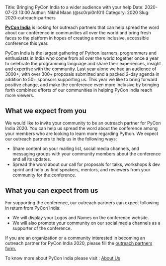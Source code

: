 Title: Bringing PyCon India to a wider audience with your help
Date: 2020-07-23 13:00
Author: Nikhil Maan (@sc0rpi0n101)
Category: 2020
Slug: 2020-outreach-partners

[**PyCon India**](https://in.pycon.org/2020/) is looking for outreach partners that can help spread the word about our conference in communities all over the world and bring fresh faces to the platform in hopes of creating a more inclusive, accessible conference this year.

<!-- PELICAN_END_SUMMARY -->

PyCon India is the largest gathering of Python learners, programmers and enthusiasts in India who come from all over the world together once a year to celebrate the programming language and share their experiences, insight and expertise with the community. Last year alone we had an audience of 3000+, with over 300+ proposals submitted and a packed 2-day agenda in addition to 50+ sponsors supporting us. This year we like to bring forward positive change, and make the conference even more inclusive by bringing forth combined efforts of our communities in helping PyCon India reach more viewers.

## What we expect from you 

We would like to invite your community to be an outreach partner for PyCon India 2020. You can help us spread the word about the conference among your members who are looking to learn more regarding Python. We expect our outreach partners to help us in the following ways: 

* Share content on your mailing list, social media channels, and messaging groups with your community members about the conference and all its updates. 
* Spread the word about our call for proposals for talks, workshops & dev sprint and help us find speakers, mentors, and reviewers from your community for the conference.

## What you can expect from us

For supporting the conference, our outreach partners can expect following in return from PyCon India:

* We will display your Logos and Names on the conference website. 
* We will also promote your community on our social media channels as a supporter of the conference.

If you are an organization or a community interested in becoming an outreach partner for PyCon India 2020, please fill the [outreach partners form.](https://docs.google.com/forms/d/e/1FAIpQLSd4wR-TW1l18e6LS-fVUxW2OQlva6GF3INhRnNi0xEbL1UxHA/viewform)

To know more about PyCon India please visit : [About Us](https://in.pycon.org/2020/about/)
